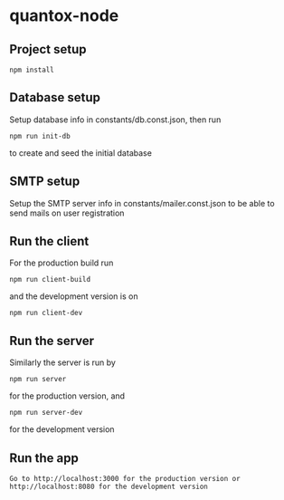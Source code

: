 # quantox-node

## Project setup
```
npm install
```

## Database setup
Setup database info in constants/db.const.json, then run

```
npm run init-db
```

to create and seed the initial database

## SMTP setup
Setup the SMTP server info in constants/mailer.const.json to be able to send mails on user registration

## Run the client
For the production build run

```
npm run client-build
```

and the development version is on

```
npm run client-dev
```

## Run the server
Similarly the server is run by

```
npm run server
```

for the production version, and

```
npm run server-dev
```

for the development version

## Run the app
```
Go to http://localhost:3000 for the production version or http://localhost:8080 for the development version
```
